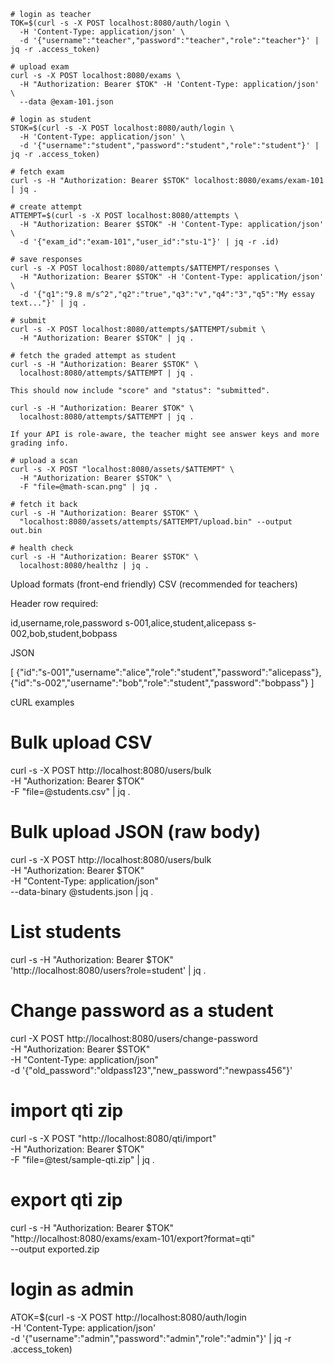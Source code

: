 ```
# login as teacher
TOK=$(curl -s -X POST localhost:8080/auth/login \
  -H 'Content-Type: application/json' \
  -d '{"username":"teacher","password":"teacher","role":"teacher"}' | jq -r .access_token)

# upload exam
curl -s -X POST localhost:8080/exams \
  -H "Authorization: Bearer $TOK" -H 'Content-Type: application/json' \
  --data @exam-101.json

# login as student
STOK=$(curl -s -X POST localhost:8080/auth/login \
  -H 'Content-Type: application/json' \
  -d '{"username":"student","password":"student","role":"student"}' | jq -r .access_token)

# fetch exam
curl -s -H "Authorization: Bearer $STOK" localhost:8080/exams/exam-101 | jq .

# create attempt
ATTEMPT=$(curl -s -X POST localhost:8080/attempts \
  -H "Authorization: Bearer $STOK" -H 'Content-Type: application/json' \
  -d '{"exam_id":"exam-101","user_id":"stu-1"}' | jq -r .id)

# save responses
curl -s -X POST localhost:8080/attempts/$ATTEMPT/responses \
  -H "Authorization: Bearer $STOK" -H 'Content-Type: application/json' \
  -d '{"q1":"9.8 m/s^2","q2":"true","q3":"v","q4":"3","q5":"My essay text..."}' | jq .

# submit
curl -s -X POST localhost:8080/attempts/$ATTEMPT/submit \
  -H "Authorization: Bearer $STOK" | jq .

# fetch the graded attempt as student
curl -s -H "Authorization: Bearer $STOK" \
  localhost:8080/attempts/$ATTEMPT | jq .

This should now include "score" and "status": "submitted".

curl -s -H "Authorization: Bearer $TOK" \
  localhost:8080/attempts/$ATTEMPT | jq .

If your API is role-aware, the teacher might see answer keys and more grading info.

# upload a scan
curl -s -X POST "localhost:8080/assets/$ATTEMPT" \
  -H "Authorization: Bearer $STOK" \
  -F "file=@math-scan.png" | jq .

# fetch it back
curl -s -H "Authorization: Bearer $STOK" \
  "localhost:8080/assets/attempts/$ATTEMPT/upload.bin" --output out.bin

# health check
curl -s -H "Authorization: Bearer $STOK" \
  localhost:8080/healthz | jq .

```


Upload formats (front-end friendly)
CSV (recommended for teachers)

Header row required:

id,username,role,password
s-001,alice,student,alicepass
s-002,bob,student,bobpass

JSON

[
  {"id":"s-001","username":"alice","role":"student","password":"alicepass"},
  {"id":"s-002","username":"bob","role":"student","password":"bobpass"}
]

cURL examples

# Bulk upload CSV
curl -s -X POST http://localhost:8080/users/bulk \
  -H "Authorization: Bearer $TOK" \
  -F "file=@students.csv" | jq .

# Bulk upload JSON (raw body)
curl -s -X POST http://localhost:8080/users/bulk \
  -H "Authorization: Bearer $TOK" \
  -H "Content-Type: application/json" \
  --data-binary @students.json | jq .

# List students
curl -s -H "Authorization: Bearer $TOK" \
  'http://localhost:8080/users?role=student' | jq .


# Change password as a student
curl -X POST http://localhost:8080/users/change-password \
  -H "Authorization: Bearer $STOK" \
  -H "Content-Type: application/json" \
  -d '{"old_password":"oldpass123","new_password":"newpass456"}'

# import qti zip
curl -s -X POST "http://localhost:8080/qti/import" \
  -H "Authorization: Bearer $TOK" \
  -F "file=@test/sample-qti.zip" | jq .

# export qti zip
curl -s -H "Authorization: Bearer $TOK" \
  "http://localhost:8080/exams/exam-101/export?format=qti" \
  --output exported.zip

# login as admin
ATOK=$(curl -s -X POST http://localhost:8080/auth/login \
  -H 'Content-Type: application/json' \
  -d '{"username":"admin","password":"admin","role":"admin"}' | jq -r .access_token)
